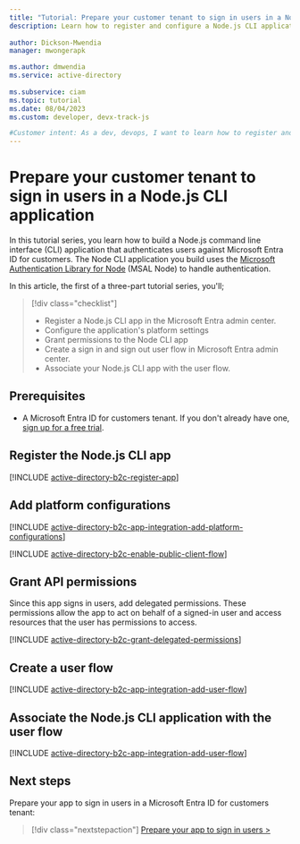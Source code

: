 ```yaml
---
title: "Tutorial: Prepare your customer tenant to sign in users in a Node.js CLI application"
description: Learn how to register and configure a Node.js CLI application to signs in users in a Microsoft Entra ID for customers tenant
 
author: Dickson-Mwendia
manager: mwongerapk

ms.author: dmwendia
ms.service: active-directory
 
ms.subservice: ciam
ms.topic: tutorial
ms.date: 08/04/2023
ms.custom: developer, devx-track-js

#Customer intent: As a dev, devops, I want to learn how to register and configure a Node.js CLI application to signs in users in a Microsoft Entra ID for customers tenant
---
```


# Prepare your customer tenant to sign in users in a Node.js CLI application

In this tutorial series, you learn how to build a Node.js command line interface (CLI) application that authenticates users against Microsoft Entra ID for customers. The Node CLI application you build uses the [Microsoft Authentication Library for Node](/javascript/api/%40azure/msal-node) (MSAL Node) to handle authentication.

In this article, the first of a three-part tutorial series, you'll;

> [!div class="checklist"]
>
> - Register a Node.js CLI app in the Microsoft Entra admin center. 
> - Configure the application's platform settings
> - Grant permissions to the Node CLI app
> - Create a sign in and sign out user flow in Microsoft Entra admin center.
> - Associate your Node.js CLI app with the user flow. 

## Prerequisites


- A Microsoft Entra ID for customers tenant. If you don't already have one, <a href="https://aka.ms/ciam-free-trial?wt.mc_id=ciamcustomertenantfreetrial_linkclick_content_cnl" target="_blank">sign up for a free trial</a>.

## Register the Node.js CLI app

[!INCLUDE [active-directory-b2c-register-app](./includes/register-app/register-client-app-common.md)] 


## Add platform configurations

[!INCLUDE [active-directory-b2c-app-integration-add-platform-configurations](./includes/register-app/add-platform-redirect-url-node-cli.md)]

[!INCLUDE [active-directory-b2c-enable-public-client-flow](./includes/register-app/enable-public-client-flow.md)]  

## Grant API permissions

Since this app signs in users, add delegated permissions. These permissions allow the app to act on behalf of a signed-in user and access resources that the user has permissions to access. 

[!INCLUDE [active-directory-b2c-grant-delegated-permissions](./includes/register-app/grant-api-permission-sign-in.md)] 

## Create a user flow 

[!INCLUDE [active-directory-b2c-app-integration-add-user-flow](./includes/configure-user-flow/create-sign-in-sign-out-user-flow.md)] 

## Associate the Node.js CLI application with the user flow

[!INCLUDE [active-directory-b2c-app-integration-add-user-flow](./includes/configure-user-flow/add-app-user-flow.md)]


## Next steps

Prepare your app to sign in users in a Microsoft Entra ID for customers tenant:

> [!div class="nextstepaction"]
> [Prepare your app to sign in users >](tutorial-cli-app-node-sign-in-prepare-app.md)
